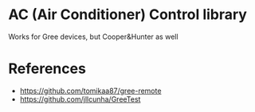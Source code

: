 # AC (Air Conditioner) Control library
Works for Gree devices, but Cooper&amp;Hunter as well

# References
- https://github.com/tomikaa87/gree-remote
- https://github.com/jllcunha/GreeTest

